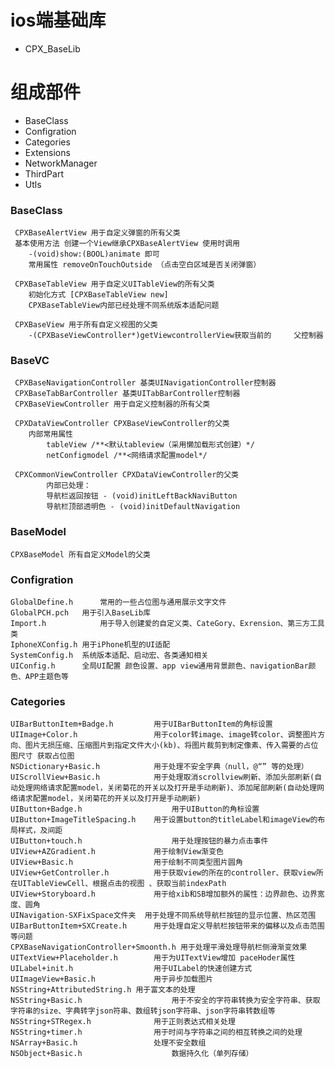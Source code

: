 # ios端基础库
* CPX_BaseLib
  
# 组成部件
* BaseClass  
* Configration  
* Categories  
* Extensions  
* NetworkManager
* ThirdPart
* Utls

### BaseClass  
	 CPXBaseAlertView 用于自定义弹窗的所有父类
	 基本使用方法 创建一个View继承CPXBaseAlertView 使用时调用
	 	-(void)show:(BOOL)animate 即可
	 	常用属性 removeOnTouchOutside （点击空白区域是否关闭弹窗）
	 
	 CPXBaseTableView 用于自定义UITableView的所有父类
	 	初始化方式 [CPXBaseTableView new]
	 	CPXBaseTableView内部已经处理不同系统版本适配问题
	 
	 CPXBaseView 用于所有自定义视图的父类
	 	-(CPXBaseViewController*)getViewcontrollerView获取当前的		父控制器
	
### BaseVC 
	 CPXBaseNavigationController 基类UINavigationController控制器
	 CPXBaseTabBarController 基类UITabBarController控制器
	 CPXBaseViewController 用于自定义控制器的所有父类
	 
 	 CPXDataViewController CPXBaseViewController的父类
 	 	内部常用属性
 	 		tableView /**<默认tableview（采用懒加载形式创建）*/
 	 		netConfigmodel /**<网络请求配置model*/
 	 		
 	 CPXCommonViewController CPXDataViewController的父类
 	 		内部已处理：
 	 		导航栏返回按钮 - (void)initLeftBackNaviButton
 	 		导航栏顶部透明色 - (void)initDefaultNavigation
 	 		
### BaseModel
	CPXBaseModel 所有自定义Model的父类
	
### Configration
	GlobalDefine.h  	常用的一些占位图与通用展示文字文件
	GlobalPCH.pch 	用于引入BaseLib库
	Import.h			用于导入创建爱的自定义类、CateGory、Exrension、第三方工具类
	IphoneXConfig.h	用于iPhone机型的UI适配
	SystemConfig.h	系统版本适配、启动宏、各类通知相关
	UIConfig.h		全局UI配置 颜色设置、app view通用背景颜色、navigationBar颜色、APP主题色等
	
### Categories
	UIBarButtonItem+Badge.h 		用于UIBarButtonItem的角标设置
	UIImage+Color.h					用于color转image、image转color、调整图片方向、图片无损压缩、压缩图片到指定文件大小(kb)、将图片裁剪到制定像素、传入需要的占位图尺寸 获取占位图
	NSDictionary+Basic.h			用于处理不安全字典（null，@“” 等的处理）
	UIScrollView+Basic.h			用于处理取消scrollview刷新、添加头部刷新(自动处理网络请求配置model，关闭菊花的开关以及打开是手动刷新)、添加尾部刷新(自动处理网络请求配置model，关闭菊花的开关以及打开是手动刷新)
	UIButton+Badge.h					用于UIButton的角标设置
	UIButton+ImageTitleSpacing.h	用于设置button的titleLabel和imageView的布局样式，及间距
	UIButton+touch.h					用于处理按钮的暴力点击事件
	UIView+AZGradient.h				用于绘制View渐变色
	UIView+Basic.h					用于绘制不同类型图片圆角
	UIView+GetController.h			用于获取view的所在的controller、获取view所在UITableViewCell、根据点击的视图 、获取当前indexPath
	UIView+Storyboard.h				用于给xib和SB增加额外的属性：边界颜色、边界宽度、圆角
	UINavigation-SXFixSpace文件夹  用于处理不同系统导航栏按钮的显示位置、热区范围
	UIBarButtonItem+SXCreate.h		用于处理自定义导航栏按钮带来的偏移以及点击范围等问题
	CPXBaseNavigationController+Smoonth.h 用于处理平滑处理导航栏侧滑渐变效果
	UITextView+Placeholder.h		用于为UITextView增加 paceHoder属性
	UILabel+init.h					用于UILabel的快速创建方式
	UIImageView+Basic.h				用于异步加载图片
	NSString+AttributedString.h	用于富文本的处理
	NSString+Basic.h					用于不安全的字符串转换为安全字符串、获取字符串的size、字典转字json符串、数组转json字符串、json字符串转数组等
	NSString+STRegex.h				用于正则表达式相关处理
	NSString+timer.h 				用于时间与字符串之间的相互转换之间的处理
	NSArray+Basic.h					处理不安全数组
	NSObject+Basic.h					数据持久化（单列存储）
	

	 
	 